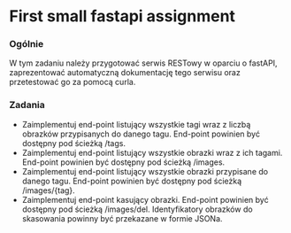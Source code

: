 # First small fastapi assignment

### Ogólnie
W tym zadaniu należy przygotować serwis RESTowy w oparciu o fastAPI, zaprezentować automatyczną dokumentację tego serwisu oraz przetestować go za pomocą curla.

### Zadania
* Zaimplementuj end-point listujący wszystkie tagi wraz z liczbą obrazków przypisanych do danego tagu. End-point powinien być dostępny pod ścieżką /tags.
* Zaimplementuj end-point listujący wszystkie obrazki wraz z ich tagami. End-point powinien być dostępny pod ścieżką /images.
* Zaimplementuj end-point listujący wszystkie obrazki przypisane do danego tagu. End-point powinien być dostępny pod ścieżką /images/{tag}.
* Zaimplementuj end-point kasujący obrazki. End-point powinien być dostępny pod ścieżką /images/del. Identyfikatory obrazków do skasowania powinny być przekazane w formie JSONa.
